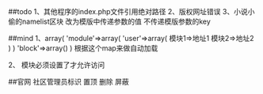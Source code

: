##todo
1、其他程序的index.php文件引用绝对路径
2、版权网址错误
3、小说小偷的namelist区块 改为模版中传递参数的值 不传递模版参数的key


##mind
1、array(
            'module'=>array(
                'user'=>array(
                    模块1=>地址1
                    模块2=>地址2
                )
            )
            'block'=>array()
        )
根据这个map来做自动加载

2、
模块必须设置了才允许访问


##官网
社区管理员标识 置顶 删除 屏蔽